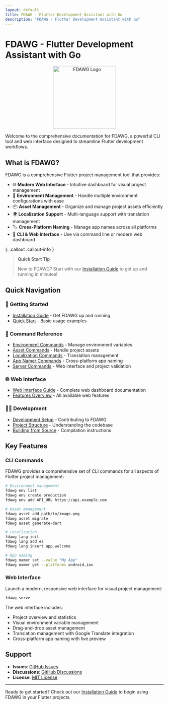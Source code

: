 ```yaml
---
layout: default
title: FDAWG - Flutter Development Assistant with Go
description: "FDAWG - Flutter Development Assistant with Go"
---
```


# FDAWG - Flutter Development Assistant with Go

<div align="center">
  <img src="{{ '/assets/images/fdawg_logo.png' | relative_url }}" alt="FDAWG Logo" width="200" height="200">
</div>

Welcome to the comprehensive documentation for FDAWG, a powerful CLI tool and web interface designed to streamline Flutter development workflows.

## What is FDAWG?

FDAWG is a comprehensive Flutter project management tool that provides:

- 🌐 **Modern Web Interface** - Intuitive dashboard for visual project management
- 🔧 **Environment Management** - Handle multiple environment configurations with ease
- 📦 **Asset Management** - Organize and manage project assets efficiently
- 🌍 **Localization Support** - Multi-language support with translation management
- 🏷️ **Cross-Platform Naming** - Manage app names across all platforms
- 🚀 **CLI & Web Interface** - Use via command line or modern web dashboard

{: .callout .callout-info }
> **Quick Start Tip**
>
> New to FDAWG? Start with our [Installation Guide](installation/) to get up and running in minutes!

## Quick Navigation

### 🚀 Getting Started
- [Installation Guide](installation/) - Get FDAWG up and running
- [Quick Start](installation/#quick-start) - Basic usage examples

### 📖 Command Reference
- [Environment Commands](commands/environment/) - Manage environment variables
- [Asset Commands](commands/assets/) - Handle project assets
- [Localization Commands](commands/localization/) - Translation management
- [App Namer Commands](commands/namer/) - Cross-platform app naming
- [Server Commands](commands/server/) - Web interface and project validation

### 🌐 Web Interface
- [Web Interface Guide](web-interface/) - Complete web dashboard documentation
- [Features Overview](web-interface/#features) - All available web features

### 👨‍💻 Development
- [Development Setup](development/) - Contributing to FDAWG
- [Project Structure](development/#project-structure) - Understanding the codebase
- [Building from Source](development/#building) - Compilation instructions

## Key Features

### CLI Commands
FDAWG provides a comprehensive set of CLI commands for all aspects of Flutter project management:

```bash
# Environment management
fdawg env list
fdawg env create production
fdawg env add API_URL https://api.example.com

# Asset management
fdawg asset add path/to/image.png
fdawg asset migrate
fdawg asset generate-dart

# Localization
fdawg lang init
fdawg lang add es
fdawg lang insert app.welcome

# App naming
fdawg namer set --value "My App"
fdawg namer get --platforms android,ios
```

### Web Interface
Launch a modern, responsive web interface for visual project management:

```bash
fdawg serve
```

The web interface includes:
- Project overview and statistics
- Visual environment variable management
- Drag-and-drop asset management
- Translation management with Google Translate integration
- Cross-platform app naming with live preview

## Support

- **Issues**: [GitHub Issues](https://github.com/Jerinji2016/fdawg/issues)
- **Discussions**: [GitHub Discussions](https://github.com/Jerinji2016/fdawg/discussions)
- **License**: [MIT License](https://github.com/Jerinji2016/fdawg/blob/main/LICENSE)

---

Ready to get started? Check out our [Installation Guide](installation/) to begin using FDAWG in your Flutter projects.
